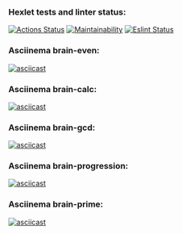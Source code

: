 ### Hexlet tests and linter status:
[![Actions Status](https://github.com/IlnurFazylzyanov/frontend-project-lvl1/workflows/hexlet-check/badge.svg)](https://github.com/IlnurFazylzyanov/frontend-project-lvl1/actions)
[![Maintainability](https://api.codeclimate.com/v1/badges/a99a88d28ad37a79dbf6/maintainability)](https://codeclimate.com/github/codeclimate/codeclimate/maintainability)
[![Eslint Status](https://github.com/IlnurFazylzyanov/frontend-project-lvl1/actions/workflows/eslint.yml/badge.svg)](https://github.com/IlnurFazylzyanov/frontend-project-lvl1/actions/workflows/eslint.yml)

### Asciinema brain-even:
[![asciicast](https://asciinema.org/a/SGrKndcj02ighjCwkxfddYRRu.svg)](https://asciinema.org/a/SGrKndcj02ighjCwkxfddYRRu)

### Asciinema brain-calc:
[![asciicast](https://asciinema.org/a/35YA8THO4cE9Ehk2LvplMiuOy.svg)](https://asciinema.org/a/35YA8THO4cE9Ehk2LvplMiuOy)

### Asciinema brain-gcd:
[![asciicast](https://asciinema.org/a/u3CgKuTYrQejyKguAinxa5mUk.svg)](https://asciinema.org/a/u3CgKuTYrQejyKguAinxa5mUk)

### Asciinema brain-progression:
[![asciicast](https://asciinema.org/a/UQUxR3izeDhIoKHCxrgsZ0XZu.svg)](https://asciinema.org/a/UQUxR3izeDhIoKHCxrgsZ0XZu)

### Asciinema brain-prime:
[![asciicast](https://asciinema.org/a/3L8MxdzKCFvFO8DI3KS5BUq1Y.svg)](https://asciinema.org/a/3L8MxdzKCFvFO8DI3KS5BUq1Y)
